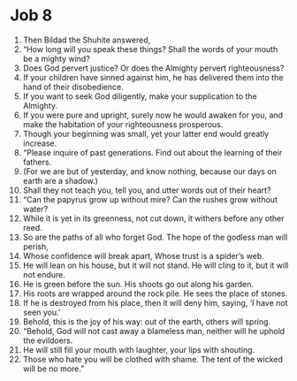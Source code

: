 ﻿
# Job 8
1. Then Bildad the Shuhite answered, 
2. “How long will you speak these things? Shall the words of your mouth be a mighty wind? 
3. Does God pervert justice? Or does the Almighty pervert righteousness? 
4. If your children have sinned against him, he has delivered them into the hand of their disobedience. 
5. If you want to seek God diligently, make your supplication to the Almighty. 
6. If you were pure and upright, surely now he would awaken for you, and make the habitation of your righteousness prosperous. 
7. Though your beginning was small, yet your latter end would greatly increase. 
8. “Please inquire of past generations. Find out about the learning of their fathers. 
9. (For we are but of yesterday, and know nothing, because our days on earth are a shadow.) 
10. Shall they not teach you, tell you, and utter words out of their heart? 
11. “Can the papyrus grow up without mire? Can the rushes grow without water? 
12. While it is yet in its greenness, not cut down, it withers before any other reed. 
13. So are the paths of all who forget God. The hope of the godless man will perish, 
14. Whose confidence will break apart, Whose trust is a spider’s web. 
15. He will lean on his house, but it will not stand. He will cling to it, but it will not endure. 
16. He is green before the sun. His shoots go out along his garden. 
17. His roots are wrapped around the rock pile. He sees the place of stones. 
18. If he is destroyed from his place, then it will deny him, saying, ‘I have not seen you.’ 
19. Behold, this is the joy of his way: out of the earth, others will spring. 
20. “Behold, God will not cast away a blameless man, neither will he uphold the evildoers. 
21. He will still fill your mouth with laughter, your lips with shouting. 
22. Those who hate you will be clothed with shame. The tent of the wicked will be no more.” 
